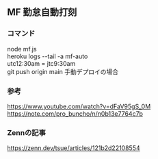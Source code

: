 ## MF 勤怠自動打刻

### コマンド
node mf.js  
heroku logs --tail -a mf-auto  
utc12:30am = jtc9:30am  
git push origin main  手動デプロイの場合

### 参考
https://www.youtube.com/watch?v=dFaV95gS_0M  
https://note.com/pro_buncho/n/n0b13e7764c7b

### Zennの記事
https://zenn.dev/tsue/articles/121b2d22108554
